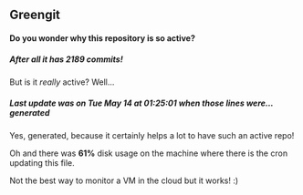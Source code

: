 ## Greengit

#### Do you wonder why this repository is so active?

##### After all it has 2189 commits!

But is it *really* active? Well...

##### Last update was on Tue May 14 at 01:25:01 when those lines were... generated

Yes, generated, because it certainly helps a lot to have such an active repo!

Oh and there was **61%** disk usage on the machine
where there is the cron updating this file.

Not the best way to monitor a VM in the cloud but it works! :)
